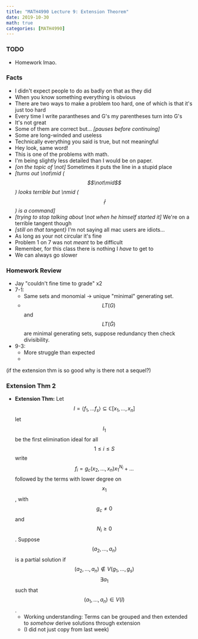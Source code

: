 ```yaml
---
title: "MATH4990 Lecture 9: Extension Theorem"
date: 2019-10-30
math: true
categories: [MATH4990]
---
```


### TODO

- Homework lmao.

### Facts

- I didn't expect people to do as badly on that as they did
- When you know something everything is obvious
- There are two ways to make a problem too hard, one of which is that it's just too hard 
- Every time I write parantheses and G's my parentheses turn into G's
- It's not great
- Some of them are correct but... *[pauses before continuing]*
- Some are long-winded and useless
- Technically everything you said is true, but not meaningful
- Hey look, same word!
- This is one of the problems with math.
- I'm being slightly less detailed than I would be on paper.
- *[on the topic of \not]* Sometimes it puts the line in a stupid place
- *[turns out \not\mid ($$\not\mid$$) looks terrible but \nmid ($$\nmid$$) is a command]*
- *[trying to stop talking about \not when he himself started it]* We're on a terrible tangent though
- *[still on that tangent}* I'm not saying all mac users are idiots...
- As long as your not circular it's fine
- Problem 1 on 7 was not *meant* to be difficult
- Remember, for this class there is nothing I *have* to get to
- We can always go slower

### Homework Review

- Jay "couldn't fine time to grade" x2
- 7-1: 
    - Same sets and monomial &rarr; unique "minimal" generating set.
    - $$LT(G)$$ and $$LT(\tilde{G})$$ are minimal generating sets, suppose redundancy then check divisibility.
- 9-3:
    - More struggle than expected
    - 

(if the extension thm is so good why is there not a sequel?)

### Extension Thm 2

- **Extension Thm:** Let $$I=\langle f_1,\dots f_s\rangle \subseteq \mathbb{C}[x_1,\dots,x_n]$$ let $$I_1$$ be the first elimination ideal for all $$1\leq i \leq S$$ write 
$$f_i = g_c(x_2,\dots,x_n)x_1^{N_i} + \dots$$ 
followed by the terms with lower degree on $$x_1$$, with $$g_c \neq 0$$ and $$N_i \geq 0$$. Suppose $$(a_2,\dots,a_n)$$ is a partial solution if $$(a_2,\dots,a_n)\notin V(g_1,\dots,g_s)$$ $$\exists a_1$$ such that $$(a_1,\dots,a_n)\in V(I)$$. 
    - Working understanding: Terms can be grouped and then extended to *somehow* derive solutions through extension
    - (I did not just copy from last week)

